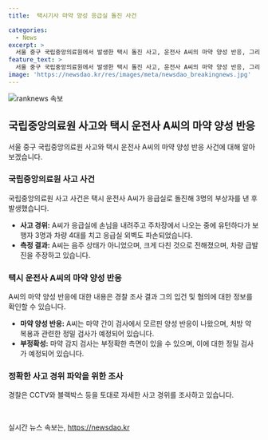 ```yaml
---
title:  택시기사 마약 양성 응급실 돌진 사건

categories:
  - News
excerpt: >
  서울 중구 국립중앙의료원에서 발생한 택시 돌진 사고, 운전사 A씨의 마약 양성 반응, 그리고 사고 경위에 대한 경찰 조사가 진행 중이다. A씨는 택시를 운전하다가 보행자 3명과 차량 4대를 치는 사고를 일으켰고, 마약 간이 검사에서 모르핀 양성 반응이 나왔다. 하지만 A씨는 처방 약 복용으로 결과가 부정확할 수 있다고 주장하고 있으며, 경찰은 국과수에 정밀 검사를 의뢰할 예정이다. 사건 경위에 대한 자세한 조사가 이어지고 있으며, 블랙박스와 CCTV 자료를 토대로 사고 경위를 조사 중이다.
feature_text: >
  서울 중구 국립중앙의료원에서 발생한 택시 돌진 사고, 운전사 A씨의 마약 양성 반응, 그리고 사고 경위에 대한 경찰 조사가 진행 중이다. A씨는 택시를 운전하다가 보행자 3명과 차량 4대를 치는 사고를 일으켰고, 마약 간이 검사에서 모르핀 양성 반응이 나왔다. 하지만 A씨는 처방 약 복용으로 결과가 부정확할 수 있다고 주장하고 있으며, 경찰은 국과수에 정밀 검사를 의뢰할 예정이다. 사건 경위에 대한 자세한 조사가 이어지고 있으며, 블랙박스와 CCTV 자료를 토대로 사고 경위를 조사 중이다.
image: 'https://newsdao.kr/res/images/meta/newsdao_breakingnews.jpg'
---
```


<p><img src="https://newsdao.kr/res/images/meta/newsdao_breakingnews.jpg" alt="ranknews 속보" /></p>

<h2 data-ke-size="size26">국립중앙의료원 사고와 택시 운전사 A씨의 마약 양성 반응</h2>

<p data-ke-size="size16">서울 중구 국립중앙의료원 사고와 택시 운전사 A씨의 마약 양성 반응 사건에 대해 알아보겠습니다.</p>

<h3>국립중앙의료원 사고 사건</h3>

<p data-ke-size="size16">국립중앙의료원 사고 사건은 택시 운전사 A씨가 응급실로 돌진해 3명의 부상자를 낸 후 발생했습니다.</p>

<ul>
    <li><b>사고 경위:</b> A씨가 응급실에 손님을 내려주고 주차장에서 나오는 중에 유턴하다가 보행자 3명과 차량 4대를 치고 응급실 외벽도 파손되었습니다.</li>
    <li><b>측정 결과:</b> A씨는 음주 상태가 아니었으며, 크게 다친 것으로 전해졌으며, 차량 급발진을 주장하고 있습니다.</li>
</ul>

<h3>택시 운전사 A씨의 마약 양성 반응</h3>

<p data-ke-size="size16">A씨의 마약 양성 반응에 대한 내용은 경찰 조사 결과 그의 입건 및 혐의에 대한 정보를 확인할 수 있습니다.</p>

<ul>
    <li><b>마약 양성 반응:</b> A씨는 마약 간이 검사에서 모르핀 양성 반응이 나왔으며, 처방 약 복용과 관련한 정밀 검사가 예정되어 있습니다.</li>
    <li><b>부정확성:</b> 마약 감지 검사는 부정확한 측면이 있을 수 있으며, 이에 대한 정밀 검사가 예정되어 있습니다.</li>
</ul>

<h3>정확한 사고 경위 파악을 위한 조사</h3>

<p data-ke-size="size16">경찰은 CCTV와 블랙박스 등을 토대로 자세한 사고 경위를 조사하고 있습니다.</p>

<p data-ke-size="size16">&nbsp;</p>
실시간 뉴스 속보는, <a href="https://newsdao.kr" rel="dofollow">https://newsdao.kr</a>



